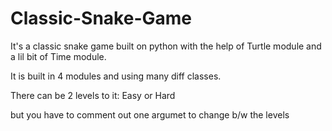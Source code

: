 # Classic-Snake-Game

It's a classic snake game built on python with the help of Turtle module and a lil bit of Time module.

It is built in 4 modules and using many diff classes.

There can be 2 levels to it: Easy or Hard

but you have to comment out one argumet to change b/w the levels
